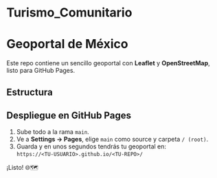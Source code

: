 # Turismo_Comunitario

# Geoportal de México

Este repo contiene un sencillo geoportal con **Leaflet** y **OpenStreetMap**, listo para GitHub Pages.

## Estructura


## Despliegue en GitHub Pages

1. Sube todo a la rama `main`.  
2. Ve a **Settings → Pages**, elige `main` como source y carpeta `/ (root)`.  
3. Guarda y en unos segundos tendrás tu geoportal en:  
   `https://<TU-USUARIO>.github.io/<TU-REPO>/`

¡Listo! 🌐🗺️

